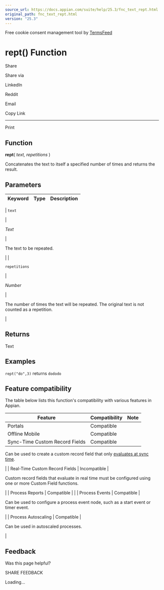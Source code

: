```yaml
---
source_url: https://docs.appian.com/suite/help/25.3/fnc_text_rept.html
original_path: fnc_text_rept.html
version: "25.3"
---
```


Free cookie consent management tool by [TermsFeed](https://www.termsfeed.com/)

# rept() Function

Share

Share via

LinkedIn

Reddit

Email

Copy Link

* * *

Print

## Function

**rept**( _text, repetitions_ )

Concatenates the text to itself a specified number of times and returns the result.

## Parameters

| Keyword | Type | Description |
| --- | --- | --- |
|
`text`

 |

_Text_

 |

The text to be repeated.

 |
|

`repetitions`

 |

_Number_

 |

The number of times the text will be repeated. The original text is not counted as a repetition.

 |

## Returns

Text

## Examples

`rept("do",3)` returns `dododo`

## Feature compatibility

The table below lists this function's compatibility with various features in Appian.

| Feature | Compatibility | Note |
| --- | --- | --- |
| Portals | Compatible |  |
| Offline Mobile | Compatible |  |
| Sync-Time Custom Record Fields | Compatible |
Can be used to create a custom record field that only [evaluates at sync time](custom-record-fields.html#prodlink-sync-time-evaluations).

 |
| Real-Time Custom Record Fields | Incompatible |

Custom record fields that evaluate in real time must be configured using one or more Custom Field functions.

 |
| Process Reports | Compatible |  |
| Process Events | Compatible |

Can be used to configure a process event node, such as a start event or timer event.

 |
| Process Autoscaling | Compatible |

Can be used in autoscaled processes.

 |

## Feedback

Was this page helpful?

SHARE FEEDBACK

Loading...